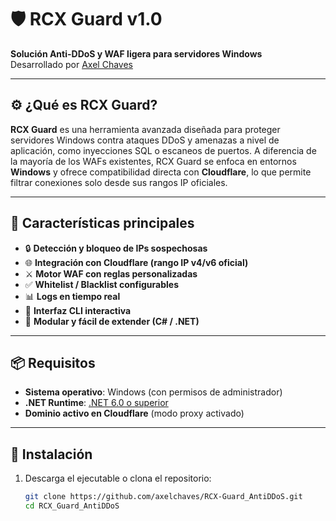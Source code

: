 # 🛡️ RCX Guard v1.0

**Solución Anti-DDoS y WAF ligera para servidores Windows**  
Desarrollado por [Axel Chaves](https://github.com/axelchaves)

---

## ⚙️ ¿Qué es RCX Guard?

**RCX Guard** es una herramienta avanzada diseñada para proteger servidores Windows contra ataques DDoS y amenazas a nivel de aplicación, como inyecciones SQL o escaneos de puertos. A diferencia de la mayoría de los WAFs existentes, RCX Guard se enfoca en entornos **Windows** y ofrece compatibilidad directa con **Cloudflare**, lo que permite filtrar conexiones solo desde sus rangos IP oficiales.

---

## 🚀 Características principales

- 🔒 **Detección y bloqueo de IPs sospechosas**
- 🌐 **Integración con Cloudflare (rango IP v4/v6 oficial)**
- ⚔️ **Motor WAF con reglas personalizadas**
- ✅ **Whitelist / Blacklist configurables**
- 📊 **Logs en tiempo real**
- 🧠 **Interfaz CLI interactiva**
- 🧩 **Modular y fácil de extender (C# / .NET)**

---

## 📦 Requisitos

- **Sistema operativo**: Windows (con permisos de administrador)
- **.NET Runtime**: [.NET 6.0 o superior](https://dotnet.microsoft.com/download)
- **Dominio activo en Cloudflare** (modo proxy activado)

---

## 🔧 Instalación

1. Descarga el ejecutable o clona el repositorio:
   ```bash
   git clone https://github.com/axelchaves/RCX-Guard_AntiDDoS.git
   cd RCX_Guard_AntiDDoS
